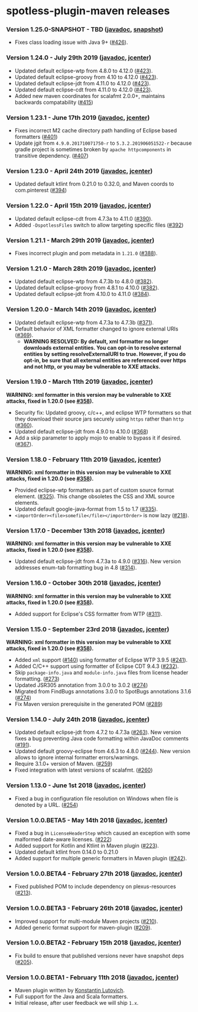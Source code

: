 # spotless-plugin-maven releases

### Version 1.25.0-SNAPSHOT - TBD ([javadoc](https://diffplug.github.io/spotless/javadoc/spotless-maven-plugin/snapshot/), [snapshot](https://oss.sonatype.org/content/repositories/snapshots/com/diffplug/spotless/spotless-maven-plugin/))

* Fixes class loading issue with Java 9+ ([#426](https://github.com/diffplug/spotless/pull/426)).

### Version 1.24.0 - July 29th 2019 ([javadoc](https://diffplug.github.io/spotless/javadoc/spotless-maven-plugin/1.24.0/), [jcenter](https://bintray.com/diffplug/opensource/spotless-maven-plugin/1.24.0))

* Updated default eclipse-wtp from 4.8.0 to 4.12.0 ([#423](https://github.com/diffplug/spotless/pull/423)).
* Updated default eclipse-groovy from 4.10 to 4.12.0 ([#423](https://github.com/diffplug/spotless/pull/423)).
* Updated default eclipse-jdt from 4.11.0 to 4.12.0 ([#423](https://github.com/diffplug/spotless/pull/423)).
* Updated default eclipse-cdt from 4.11.0 to 4.12.0 ([#423](https://github.com/diffplug/spotless/pull/423)).
* Added new maven coordinates for scalafmt 2.0.0+, maintains backwards compatability ([#415](https://github.com/diffplug/spotless/issues/415))

### Version 1.23.1 - June 17th 2019 ([javadoc](https://diffplug.github.io/spotless/javadoc/spotless-maven-plugin/1.23.1/), [jcenter](https://bintray.com/diffplug/opensource/spotless-maven-plugin/1.23.1))

* Fixes incorrect M2 cache directory path handling of Eclipse based formatters ([#401](https://github.com/diffplug/spotless/issues/401))
* Update jgit from `4.9.0.201710071750-r` to `5.3.2.201906051522-r` because gradle project is sometimes broken by `apache httpcomponents` in transitive dependency. ([#407](https://github.com/diffplug/spotless/pull/407))

### Version 1.23.0 - April 24th 2019 ([javadoc](https://diffplug.github.io/spotless/javadoc/spotless-maven-plugin/1.23.0/), [jcenter](https://bintray.com/diffplug/opensource/spotless-maven-plugin/1.23.0))

* Updated default ktlint from 0.21.0 to 0.32.0, and Maven coords to com.pinterest ([#394](https://github.com/diffplug/spotless/pull/394))

### Version 1.22.0 - April 15th 2019 ([javadoc](https://diffplug.github.io/spotless/javadoc/spotless-maven-plugin/1.22.0/), [jcenter](https://bintray.com/diffplug/opensource/spotless-maven-plugin/1.22.0))

* Updated default eclipse-cdt from 4.7.3a to 4.11.0 ([#390](https://github.com/diffplug/spotless/pull/390)).
* Added `-DspotlessFiles` switch to allow targeting specific files ([#392](https://github.com/diffplug/spotless/pull/392))

### Version 1.21.1 - March 29th 2019 ([javadoc](https://diffplug.github.io/spotless/javadoc/spotless-maven-plugin/1.21.1/), [jcenter](https://bintray.com/diffplug/opensource/spotless-maven-plugin/1.21.1))

* Fixes incorrect plugin and pom metadata in `1.21.0` ([#388](https://github.com/diffplug/spotless/issues/388)).

### Version 1.21.0 - March 28th 2019 ([javadoc](https://diffplug.github.io/spotless/javadoc/spotless-maven-plugin/1.21.0/), [jcenter](https://bintray.com/diffplug/opensource/spotless-maven-plugin/1.21.0))

* Updated default eclipse-wtp from 4.7.3b to 4.8.0 ([#382](https://github.com/diffplug/spotless/pull/382)).
* Updated default eclipse-groovy from 4.8.1 to 4.10.0 ([#382](https://github.com/diffplug/spotless/pull/382)).
* Updated default eclipse-jdt from 4.10.0 to 4.11.0 ([#384](https://github.com/diffplug/spotless/pull/384)).

### Version 1.20.0 - March 14th 2019 ([javadoc](https://diffplug.github.io/spotless/javadoc/spotless-maven-plugin/1.20.0/), [jcenter](https://bintray.com/diffplug/opensource/spotless-maven-plugin/1.20.0))

* Updated default eclipse-wtp from 4.7.3a to 4.7.3b ([#371](https://github.com/diffplug/spotless/pull/371)).
* Default behavior of XML formatter changed to ignore  external URIs ([#369](https://github.com/diffplug/spotless/issues/369)).
  * **WARNING RESOLVED: By default, xml formatter no longer downloads external entities. You can opt-in to resolve external entities by setting resolveExternalURI to true. However, if you do opt-in, be sure that all external entities are referenced over https and not http, or you may be vulnerable to XXE attacks.**

### Version 1.19.0 - March 11th 2019 ([javadoc](https://diffplug.github.io/spotless/javadoc/spotless-maven-plugin/1.19.0/), [jcenter](https://bintray.com/diffplug/opensource/spotless-maven-plugin/1.19.0))

**WARNING: xml formatter in this version may be vulnerable to XXE attacks, fixed in 1.20.0 (see [#358](https://github.com/diffplug/spotless/issues/358)).**

* Security fix: Updated groovy, c/c++, and eclipse WTP formatters so that they download their source jars securely using `https` rather than `http` ([#360](https://github.com/diffplug/spotless/issues/360)).
* Updated default eclipse-jdt from 4.9.0 to 4.10.0 ([#368](https://github.com/diffplug/spotless/pull/368))
* Add a skip parameter to apply mojo to enable to bypass it if desired. ([#367](https://github.com/diffplug/spotless/pull/367)).

### Version 1.18.0 - February 11th 2019 ([javadoc](https://diffplug.github.io/spotless/javadoc/spotless-maven-plugin/1.18.0/), [jcenter](https://bintray.com/diffplug/opensource/spotless-maven-plugin/1.18.0))

**WARNING: xml formatter in this version may be vulnerable to XXE attacks, fixed in 1.20.0 (see [#358](https://github.com/diffplug/spotless/issues/358)).**

* Provided eclipse-wtp formatters as part of custom source format element. ([#325](https://github.com/diffplug/spotless/pull/325)). This change obsoletes the CSS and XML source elements.
* Updated default google-java-format from 1.5 to 1.7 ([#335](https://github.com/diffplug/spotless/issues/335)).
* `<importOrder><file>somefile</file></importOrder>` is now lazy ([#218](https://github.com/diffplug/spotless/issues/218)).

### Version 1.17.0 - December 13th 2018 ([javadoc](https://diffplug.github.io/spotless/javadoc/spotless-maven-plugin/1.17.0/), [jcenter](https://bintray.com/diffplug/opensource/spotless-maven-plugin/1.17.0))

**WARNING: xml formatter in this version may be vulnerable to XXE attacks, fixed in 1.20.0 (see [#358](https://github.com/diffplug/spotless/issues/358)).**

* Updated default eclipse-jdt from 4.7.3a to 4.9.0 ([#316](https://github.com/diffplug/spotless/pull/316)). New version addresses enum-tab formatting bug in 4.8 ([#314](https://github.com/diffplug/spotless/issues/314)).

### Version 1.16.0 - October 30th 2018 ([javadoc](https://diffplug.github.io/spotless/javadoc/spotless-maven-plugin/1.16.0/), [jcenter](https://bintray.com/diffplug/opensource/spotless-maven-plugin/1.16.0))

**WARNING: xml formatter in this version may be vulnerable to XXE attacks, fixed in 1.20.0 (see [#358](https://github.com/diffplug/spotless/issues/358)).**

* Added support for Eclipse's CSS formatter from WTP ([#311](https://github.com/diffplug/spotless/pull/311)).

### Version 1.15.0 - September 23rd 2018 ([javadoc](https://diffplug.github.io/spotless/javadoc/spotless-maven-plugin/1.15.0/), [jcenter](https://bintray.com/diffplug/opensource/spotless-maven-plugin/1.15.0))

**WARNING: xml formatter in this version may be vulnerable to XXE attacks, fixed in 1.20.0 (see [#358](https://github.com/diffplug/spotless/issues/358)).**

* Added `xml` support ([#140](https://github.com/diffplug/spotless/issues/140)) using formatter of Eclipse WTP 3.9.5 ([#241](https://github.com/diffplug/spotless/pull/241)).
* Added C/C++ support using formatter of Eclipse CDT 9.4.3 ([#232](https://github.com/diffplug/spotless/issues/232)).
* Skip `package-info.java` and `module-info.java` files from license header formatting. ([#273](https://github.com/diffplug/spotless/pull/273))
* Updated JSR305 annotation from 3.0.0 to 3.0.2 ([#274](https://github.com/diffplug/spotless/pull/274))
* Migrated from FindBugs annotations 3.0.0 to SpotBugs annotations 3.1.6 ([#274](https://github.com/diffplug/spotless/pull/274))
* Fix Maven version prerequisite in the generated POM ([#289](https://github.com/diffplug/spotless/pull/289))

### Version 1.14.0 - July 24th 2018 ([javadoc](https://diffplug.github.io/spotless/javadoc/spotless-maven-plugin/1.14.0/), [jcenter](https://bintray.com/diffplug/opensource/spotless-maven-plugin/1.14.0))

* Updated default eclipse-jdt from 4.7.2 to 4.7.3a ([#263](https://github.com/diffplug/spotless/issues/263)). New version fixes a bug preventing Java code formatting within JavaDoc comments ([#191](https://github.com/diffplug/spotless/issues/191)).
* Updated default groovy-eclipse from 4.6.3 to 4.8.0 ([#244](https://github.com/diffplug/spotless/pull/244)). New version allows to ignore internal formatter errors/warnings.
* Require 3.1.0+ version of Maven. ([#259](https://github.com/diffplug/spotless/pull/259))
* Fixed integration with latest versions of scalafmt. ([#260](https://github.com/diffplug/spotless/pull/260))

### Version 1.13.0 - June 1st 2018 ([javadoc](https://diffplug.github.io/spotless/javadoc/spotless-maven-plugin/1.13.0/), [jcenter](https://bintray.com/diffplug/opensource/spotless-maven-plugin/1.13.0))

* Fixed a bug in configuration file resolution on Windows when file is denoted by a URL. ([#254](https://github.com/diffplug/spotless/pull/254))

### Version 1.0.0.BETA5 - May 14th 2018 ([javadoc](https://diffplug.github.io/spotless/javadoc/spotless-maven-plugin/1.0.0.BETA5/), [jcenter](https://bintray.com/diffplug/opensource/spotless-maven-plugin/1.0.0.BETA5))

* Fixed a bug in `LicenseHeaderStep` which caused an exception with some malformed date-aware licenses. ([#222](https://github.com/diffplug/spotless/pull/222))
* Added support for Kotlin and Ktlint in Maven plugin ([#223](https://github.com/diffplug/spotless/pull/223)).
* Updated default ktlint from 0.14.0 to 0.21.0
* Added support for multiple generic formatters in Maven plugin ([#242](https://github.com/diffplug/spotless/pull/242)).

### Version 1.0.0.BETA4 - February 27th 2018 ([javadoc](https://diffplug.github.io/spotless/javadoc/spotless-maven-plugin/1.0.0.BETA4/), [jcenter](https://bintray.com/diffplug/opensource/spotless-maven-plugin/1.0.0.BETA4))
* Fixed published POM to include dependency on plexus-resources ([#213](https://github.com/diffplug/spotless/pull/213)).

### Version 1.0.0.BETA3 - February 26th 2018 ([javadoc](https://diffplug.github.io/spotless/javadoc/spotless-maven-plugin/1.0.0.BETA3/), [jcenter](https://bintray.com/diffplug/opensource/spotless-maven-plugin/1.0.0.BETA3))

* Improved support for multi-module Maven projects ([#210](https://github.com/diffplug/spotless/pull/210)).
* Added generic format support for maven-plugin ([#209](https://github.com/diffplug/spotless/pull/209)).

### Version 1.0.0.BETA2 - February 15th 2018 ([javadoc](https://diffplug.github.io/spotless/javadoc/spotless-maven-plugin/1.0.0.BETA2/), [jcenter](https://bintray.com/diffplug/opensource/spotless-maven-plugin/1.0.0.BETA2))

* Fix build to ensure that published versions never have snapshot deps ([#205](https://github.com/diffplug/spotless/pull/205)).

### Version 1.0.0.BETA1 - February 11th 2018 ([javadoc](https://diffplug.github.io/spotless/javadoc/spotless-maven-plugin/1.0.0.BETA1/), [jcenter](https://bintray.com/diffplug/opensource/spotless-maven-plugin/1.0.0.BETA1))

* Maven plugin written by [Konstantin Lutovich](https://github.com/lutovich).
* Full support for the Java and Scala formatters.
* Initial release, after user feedback we will ship `1.x`.
